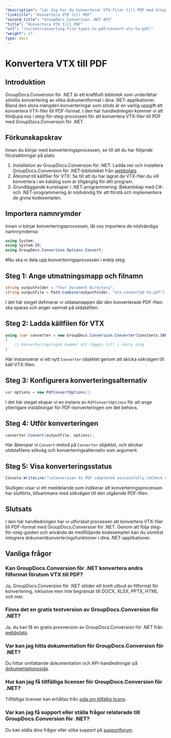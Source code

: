 ```yaml
---
"description": "Lär dig hur du konverterar VTX-filer till PDF med GroupDocs.Conversion för .NET. Steg-för-steg-guide med kodexempel för sömlös integration."
"linktitle": "Konvertera VTX till PDF"
"second_title": "GroupDocs.Conversion .NET API"
"title": "Konvertera VTX till PDF"
"url": "/sv/net/converting-file-types-to-pdf/convert-vtx-to-pdf/"
"weight": 17
type: docs
---
```

# Konvertera VTX till PDF

## Introduktion
GroupDocs.Conversion för .NET är ett kraftfullt bibliotek som underlättar sömlös konvertering av olika dokumentformat i dina .NET-applikationer. Bland den stora mängden konverteringar som stöds är en vanlig uppgift att konvertera VTX-filer till PDF-format. I den här handledningen kommer vi att fördjupa oss i steg-för-steg-processen för att konvertera VTX-filer till PDF med GroupDocs.Conversion för .NET.
## Förkunskapskrav
Innan du börjar med konverteringsprocessen, se till att du har följande förutsättningar på plats:
1. Installation av GroupDocs.Conversion för .NET: Ladda ner och installera GroupDocs.Conversion för .NET-biblioteket från [webbplats](https://releases.groupdocs.com/conversion/net/).
2. Åtkomst till källfiler för VTX: Se till att du har lagrat de VTX-filer du vill konvertera i en katalog som är tillgänglig för ditt program.
3. Grundläggande kunskaper i .NET-programmering: Bekantskap med C#- och .NET-programmering är nödvändig för att förstå och implementera de givna kodexemplen.

## Importera namnrymder
Innan vi börjar konverteringsprocessen, låt oss importera de nödvändiga namnrymderna:
```csharp
using System;
using System.IO;
using GroupDocs.Conversion.Options.Convert;
```
#Nu ska vi dela upp konverteringsprocessen i enkla steg:
## Steg 1: Ange utmatningsmapp och filnamn
```csharp
string outputFolder = "Your Document Directory";
string outputFile = Path.Combine(outputFolder, "vtx-converted-to.pdf");
```
I det här steget definierar vi utdatamappen där den konverterade PDF-filen ska sparas och anger namnet på utdatafilen.
## Steg 2: Ladda källfilen för VTX
```csharp
using (var converter = new GroupDocs.Conversion.Converter(Constants.SAMPLE_VTX))
{
    // Konverteringslogik kommer att läggas till i nästa steg
}
```
Här instansierar vi ett nytt `Converter` objektet genom att skicka sökvägen till käll-VTX-filen.
## Steg 3: Konfigurera konverteringsalternativ
```csharp
var options = new PdfConvertOptions();
```
I det här steget skapar vi en instans av `PdfConvertOptions` för att ange ytterligare inställningar för PDF-konverteringen om det behövs.
## Steg 4: Utför konverteringen
```csharp
converter.Convert(outputFile, options);
```
Här åberopar vi `Convert` metod på `Converter` objektet, och skickar utdatafilens sökväg och konverteringsalternativ som argument.
## Steg 5: Visa konverteringsstatus
```csharp
Console.WriteLine("\nConversion to PDF completed successfully.\nCheck output in {0}", outputFolder);
```
Slutligen visar vi ett meddelande som indikerar att konverteringsprocessen har slutförts, tillsammans med sökvägen till den utgående PDF-filen.

## Slutsats
I den här handledningen har vi utforskat processen att konvertera VTX-filer till PDF-format med GroupDocs.Conversion för .NET. Genom att följa steg-för-steg-guiden och använda de medföljande kodexemplen kan du sömlöst integrera dokumentkonverteringsfunktioner i dina .NET-applikationer.
## Vanliga frågor
### Kan GroupDocs.Conversion för .NET konvertera andra filformat förutom VTX till PDF?
Ja, GroupDocs.Conversion för .NET stöder ett brett utbud av filformat för konvertering, inklusive men inte begränsat till DOCX, XLSX, PPTX, HTML och mer.
### Finns det en gratis testversion av GroupDocs.Conversion för .NET?
Ja, du kan få en gratis provversion av GroupDocs.Conversion för .NET från [webbplats](https://releases.groupdocs.com/).
### Var kan jag hitta dokumentation för GroupDocs.Conversion för .NET?
Du hittar omfattande dokumentation och API-handledningar på [dokumentationssida](https://tutorials.groupdocs.com/conversion/net/).
### Hur kan jag få tillfälliga licenser för GroupDocs.Conversion för .NET?
Tillfälliga licenser kan erhållas från [sida om tillfällig licens](https://purchase.groupdocs.com/temporary-license/).
### Var kan jag få support eller ställa frågor relaterade till GroupDocs.Conversion för .NET?
Du kan ställa dina frågor eller söka support på [supportforum](https://forum.groupdocs.com/c/conversion/11).